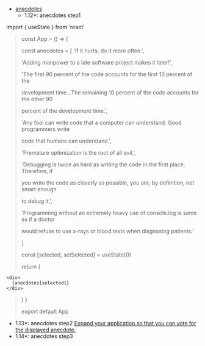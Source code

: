 - [anecdotes](https://fullstackopen.com/en/part1/a_more_complex_state_debugging_react_apps)
   - 1.12*: anecdotes step1

import { useState } from 'react'

>const App = () => {
>
>  const anecdotes = [
>    'If it hurts, do it more often.',
>
>    'Adding manpower to a late software project makes it later!',
>
>    'The first 90 percent of the code accounts for the first 10 percent of the 
>
>development time...The remaining 10 percent of the code accounts for the other 90 
>
>percent of the development time.',
>
>    'Any fool can write code that a computer can understand. Good programmers write 
>
>code that humans can understand.',
>
>    'Premature optimization is the root of all evil.',
>
>    'Debugging is twice as hard as writing the code in the first place. Therefore, if 
>
>you write the code as cleverly as possible, you are, by definition, not smart enough 
>
>to debug it.',
>
>    'Programming without an extremely heavy use of console.log is same as if a doctor 
>
>would refuse to use x-rays or blood tests when diagnosing patients.'
>
>  ]
>   
>  const [selected, setSelected] = useState(0)
>
>  return (

    <div>
      {anecdotes[selected]}
    </div>

>   )
>}
>
>export default App

   - 1.13*: anecdotes step2
[Expand your application so that you can vote for the displayed anecdote.](./19a.png)
   - 1.14*: anecdotes step3
